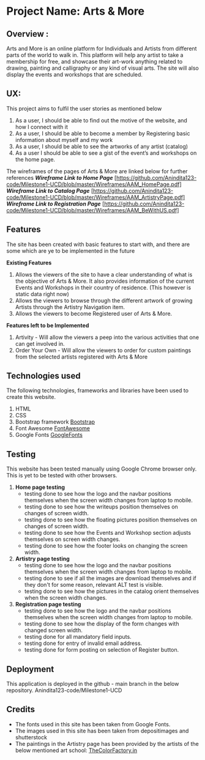 
# Project Name: Arts & More

## Overview :
Arts and More is an online platform for Individuals and Artists from different parts of the world to walk in. This platform will help any artist to take a membership for free, and showcase their art-work anything related to drawing, painting and calligraphy or any kind of visual arts. 
The site will also display the events and workshops that are scheduled.

## UX:
This project aims to fulfil the user stories as mentioned below
1. As a user, I should be able to find out the motive of the website, and how I connect with it
2. As a user, I should be able to become a member by Registering basic information about myself and my work
3. As a user, I should be able to see the artworks of any artist (catalog)
4. As a user I should be able to see a gist of the event’s and workshops on the home page.

The wireframes of the pages of Arts & More are linked below for further references
***Wireframe Link to Home Page*** [https://github.com/Anindita123-code/Milestone1-UCD/blob/master/Wireframes/AAM_HomePage.pdf] 
***Wireframe Link to Catalog Page*** [https://github.com/Anindita123-code/Milestone1-UCD/blob/master/Wireframes/AAM_ArtistryPage.pdf]
***Wireframe Link to Registration Page*** [https://github.com/Anindita123-code/Milestone1-UCD/blob/master/Wireframes/AAM_BeWithUS.pdf]

## Features
The site has been created with basic features to start with, and there are some which are ye to be implemented in the future

**Existing Features**
1. Allows the viewers of the site to have a clear understanding of what is the objective of Arts & More. 
It also provides information of the current Events and Workshops in their country of residence. (This however is static data right now)
2. Allows the viewers to browse through the different artwork of growing Artists through the Artistry Navigation item.
3. Allows the viewers to become Registered user of Arts & More.

**Features left to be Implemented**
1. Artivity - Will allow the viewers a peep into the various activities that one can get involved in.
2. Order Your Own - Will allow the viewers to order for custom paintings from the selected artists registered with Arts & More 
 
## Technologies used
The following technologies, frameworks and libraries have been used to create this website.
1. HTML 
2. CSS
3. Bootstrap framework [Bootstrap](https://getbootstrap.com)
4. Font Awesome [FontAwesome](https://fontawesome.com/v4.7.0/icons/)
5. Google Fonts [GoogleFonts](https://fonts.google.com/)

## Testing
This website has been tested manually using Google Chrome browser only. This is yet to be tested with other browsers.

1.  **Home page testing**
    * testing done to see how the logo and the navbar positions themselves when the screen width changes from laptop to mobile. 
    * testing done to see how the writeups position themselves on changes of screen width.
    * testing done to see how the floating pictures position themselves on changes of screen width.
    * testing done to see how the Events and Workshop section adjusts themselves on screen width changes.
    * testing done to see how the footer looks on changing the screen width.
2.  **Artistry page testing**
    * testing done to see how the logo and the navbar positions themselves when the screen width changes from laptop to mobile. 
    * testing done to see if all the images are download themselves and if they don't for some reason, relevant ALT test is visible.
    * testing done to see how the pictures in the catalog orient themselves when the screen width changes.
3.  **Registration page testing**
    * testing done to see how the logo and the navbar positions themselves when the screen width changes from laptop to mobile. 
    * testing done to see how the display of the form changes with changed screen width.
    * testing done for all mandatory field inputs.
    * testing done for entry of invalid email address.
    * testing done for form posting on selection of Register button.

## Deployment
This application is deployed in the github - main branch in the below repository.
Anindita123-code/Milestone1-UCD

## Credits
* The fonts used in this site has been taken from Google Fonts.
* The images used in this site has been taken from depositimages and shutterstock
* The paintings in the Artistry page has been provided by the artists of the below mentioned art school:
    [TheColorFactory.in](https://thecolorfactory.in/)
    